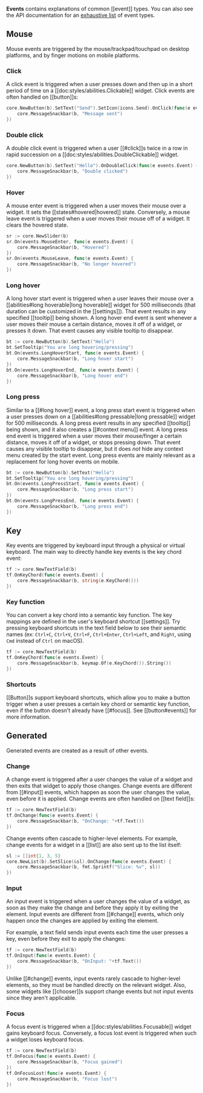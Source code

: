 **Events** contains explanations of common [[event]] types. You can also see the API documentation for an [exhaustive list](https://pkg.go.dev/cogentcore.org/core/events#Types) of event types.

## Mouse

Mouse events are triggered by the mouse/trackpad/touchpad on desktop platforms, and by finger motions on mobile platforms.

### Click

A click event is triggered when a user presses down and then up in a short period of time on a [[doc:styles/abilities.Clickable]] widget. Click events are often handled on [[button]]s:

```Go
core.NewButton(b).SetText("Send").SetIcon(icons.Send).OnClick(func(e events.Event) {
    core.MessageSnackbar(b, "Message sent")
})
```

### Double click

A double click event is triggered when a user [[#click]]s twice in a row in rapid succession on a [[doc:styles/abilities.DoubleClickable]] widget.

```Go
core.NewButton(b).SetText("Hello").OnDoubleClick(func(e events.Event) {
    core.MessageSnackbar(b, "Double clicked")
})
```

### Hover

A mouse enter event is triggered when a user moves their mouse over a widget. It sets the [[states#hovered|hovered]] state. Conversely, a mouse leave event is triggered when a user moves their mouse off of a widget. It clears the hovered state.

```Go
sr := core.NewSlider(b)
sr.On(events.MouseEnter, func(e events.Event) {
    core.MessageSnackbar(b, "Hovered")
})
sr.On(events.MouseLeave, func(e events.Event) {
    core.MessageSnackbar(b, "No longer hovered")
})
```

### Long hover

A long hover start event is triggered when a user leaves their mouse over a [[abilities#long hoverable|long hoverable]] widget for 500 milliseconds (that duration can be customized in the [[settings]]). That event results in any specified [[tooltip]] being shown. A long hover end event is sent whenever a user moves their mouse a certain distance, moves it off of a widget, or presses it down. That event causes any visible tooltip to disappear.

```Go
bt := core.NewButton(b).SetText("Hello")
bt.SetTooltip("You are long hovering/pressing")
bt.On(events.LongHoverStart, func(e events.Event) {
    core.MessageSnackbar(b, "Long hover start")
})
bt.On(events.LongHoverEnd, func(e events.Event) {
    core.MessageSnackbar(b, "Long hover end")
})
```

### Long press

Similar to a [[#long hover]] event, a long press start event is triggered when a user presses down on a [[abilities#long pressable|long pressable]] widget for 500 milliseconds. A long press event results in any specified [[tooltip]] being shown, and it also creates a [[#context menu]] event. A long press end event is triggered when a user moves their mouse/finger a certain distance, moves it off of a widget, or stops pressing down. That event causes any visible tooltip to disappear, but it does *not* hide any context menu created by the start event. Long press events are mainly relevant as a replacement for long hover events on mobile.

```Go
bt := core.NewButton(b).SetText("Hello")
bt.SetTooltip("You are long hovering/pressing")
bt.On(events.LongPressStart, func(e events.Event) {
    core.MessageSnackbar(b, "Long press start")
})
bt.On(events.LongPressEnd, func(e events.Event) {
    core.MessageSnackbar(b, "Long press end")
})
```

## Key

Key events are triggered by keyboard input through a physical or virtual keyboard. The main way to directly handle key events is the key chord event:

```Go
tf := core.NewTextField(b)
tf.OnKeyChord(func(e events.Event) {
    core.MessageSnackbar(b, string(e.KeyChord()))
})
```

### Key function

You can convert a key chord into a semantic key function. The key mappings are defined in the user's keyboard shortcut [[settings]]. Try pressing keyboard shortcuts in the text field below to see their semantic names (ex: `Ctrl+C`, `Ctrl+V`, `Ctrl+F`, `Ctrl+Enter`, `Ctrl+Left`, and `Right`, using `Cmd` instead of `Ctrl` on macOS).

```Go
tf := core.NewTextField(b)
tf.OnKeyChord(func(e events.Event) {
    core.MessageSnackbar(b, keymap.Of(e.KeyChord()).String())
})
```

### Shortcuts

[[Button]]s support keyboard shortcuts, which allow you to make a button trigger when a user presses a certain key chord or semantic key function, even if the button doesn't already have [[#focus]]. See [[button#events]] for more information.

## Generated

Generated events are created as a result of other events.

### Change

A change event is triggered after a user changes the value of a widget and then exits that widget to apply those changes. Change events are different from [[#input]] events, which happen as soon the user changes the value, even before it is applied. Change events are often handled on [[text field]]s:

```Go
tf := core.NewTextField(b)
tf.OnChange(func(e events.Event) {
    core.MessageSnackbar(b, "OnChange: "+tf.Text())
})
```

Change events often cascade to higher-level elements. For example, change events for a widget in a [[list]] are also sent up to the list itself:

```Go
sl := []int{1, 3, 5}
core.NewList(b).SetSlice(&sl).OnChange(func(e events.Event) {
    core.MessageSnackbar(b, fmt.Sprintf("Slice: %v", sl))
})
```

### Input

An input event is triggered when a user changes the value of a widget, as soon as they make the change and before they apply it by exiting the element. Input events are different from [[#change]] events, which only happen once the changes are applied by exiting the element.

For example, a text field sends input events each time the user presses a key, even before they exit to apply the changes:

```Go
tf := core.NewTextField(b)
tf.OnInput(func(e events.Event) {
    core.MessageSnackbar(b, "OnInput: "+tf.Text())
})
```

Unlike [[#change]] events, input events rarely cascade to higher-level elements, so they must be handled directly on the relevant widget. Also, some widgets like [[chooser]]s support change events but not input events since they aren't applicable.

### Focus

A focus event is triggered when a [[doc:styles/abilities.Focusable]] widget gains keyboard focus. Conversely, a focus lost event is triggered when such a widget loses keyboard focus.

```Go
tf := core.NewTextField(b)
tf.OnFocus(func(e events.Event) {
    core.MessageSnackbar(b, "Focus gained")
})
tf.OnFocusLost(func(e events.Event) {
    core.MessageSnackbar(b, "Focus lost")
})
```
